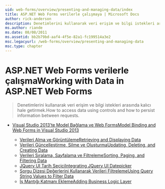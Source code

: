 ```yaml
---
uid: web-forms/overview/presenting-and-managing-data/index
title: ASP.NET Web Forms verilerle çalışmaya | Microsoft Docs
author: rick-anderson
description: Denetimlerini kullanarak veri erişim ve bilgi istekleri arasında kalıcı hale getirmek.
ms.author: riande
ms.date: 08/08/2011
ms.assetid: bb2b79bd-aaf4-4f5e-82a1-fc199514a3e2
msc.legacyurl: /web-forms/overview/presenting-and-managing-data
msc.type: chapter
---
```

<a name="working-with-data-in-aspnet-web-forms"></a><span data-ttu-id="e31b8-103">ASP.NET Web Forms verilerle çalışma</span><span class="sxs-lookup"><span data-stu-id="e31b8-103">Working with Data in ASP.NET Web Forms</span></span>
====================
> <span data-ttu-id="e31b8-104">Denetimlerini kullanarak veri erişim ve bilgi istekleri arasında kalıcı hale getirmek.</span><span class="sxs-lookup"><span data-stu-id="e31b8-104">How to access data using controls and how to persist information between requests.</span></span>


- [<span data-ttu-id="e31b8-105">Visual Studio 2013'te Model Bağlama ve Web Forms</span><span class="sxs-lookup"><span data-stu-id="e31b8-105">Model Binding and Web Forms in Visual Studio 2013</span></span>](model-binding/index.md)

    - [<span data-ttu-id="e31b8-106">Verileri Alma ve Görüntüleme</span><span class="sxs-lookup"><span data-stu-id="e31b8-106">Retrieving and Displaying Data</span></span>](model-binding/retrieving-data.md)
    - [<span data-ttu-id="e31b8-107">Verileri Güncelleştirme, Silme ve Oluşturma</span><span class="sxs-lookup"><span data-stu-id="e31b8-107">Updating, Deleting, and Creating Data</span></span>](model-binding/updating-deleting-and-creating-data.md)
    - [<span data-ttu-id="e31b8-108">Verileri Sıralama, Sayfalama ve Filtreleme</span><span class="sxs-lookup"><span data-stu-id="e31b8-108">Sorting, Paging, and Filtering Data</span></span>](model-binding/sorting-paging-and-filtering-data.md)
    - [<span data-ttu-id="e31b8-109">JQuery UI Tarih Seçici</span><span class="sxs-lookup"><span data-stu-id="e31b8-109">Integrating JQuery UI Datepicker</span></span>](model-binding/integrating-jquery-ui.md)
    - [<span data-ttu-id="e31b8-110">Sorgu Dizesi Değerlerini Kullanarak Verileri Filtreleme</span><span class="sxs-lookup"><span data-stu-id="e31b8-110">Using Query String Values to Filter Data</span></span>](model-binding/using-query-string-values-to-retrieve-data.md)
    - [<span data-ttu-id="e31b8-111">İş Mantığı Katmanı Ekleme</span><span class="sxs-lookup"><span data-stu-id="e31b8-111">Adding Business Logic Layer</span></span>](model-binding/adding-business-logic-layer.md)
